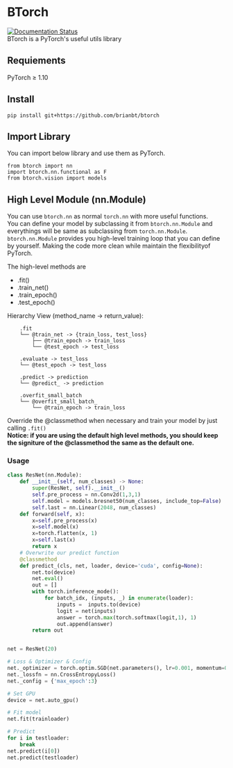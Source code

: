 # BTorch
[![Documentation Status](https://readthedocs.org/projects/btorch/badge/?version=latest)](https://btorch.readthedocs.io/en/latest/?badge=latest)  
BTorch is a PyTorch's useful utils library

## Requiements
PyTorch ≥ 1.10

## Install
`pip install git+https://github.com/brianbt/btorch`

## Import Library
You can import below library and use them as PyTorch.
```
from btorch import nn
import btorch.nn.functional as F
from btorch.vision import models
```

## High Level Module (nn.Module)
You can use `btorch.nn` as normal `torch.nn` with more useful functions.  
You can define your model by subclassing it from `btorch.nn.Module` and everythings will be same as subclassing from `torch.nn.Module`.  
`btorch.nn.Module` provides you high-level training loop that you can define by yourself. Making the code more clean while maintain the flexibilityof PyTorch.  

The high-level methods are  
- .fit()  
- .train_net()  
- .train_epoch()  
- .test_epoch()  

Hierarchy View (method_name -> return_value):  
```
    .fit  
    └── @train_net -> {train_loss, test_loss}  
        ├── @train_epoch -> train_loss  
        └── @test_epoch -> test_loss  
  
    .evaluate -> test_loss  
    └── @test_epoch -> test_loss  
  
    .predict -> prediction  
    └── @predict_ -> prediction  
  
    .overfit_small_batch  
    └── @overfit_small_batch_  
        └── @train_epoch -> train_loss  
```
Override the @classmethod when necessary and train your model by just calling `.fit()`  
**Notice: if you are using the default high level methods, you should keep the signiture of the @classmethod the same as the default one.**

### Usage  
```python
class ResNet(nn.Module):
    def __init__(self, num_classes) -> None:
        super(ResNet, self).__init__()
        self.pre_process = nn.Conv2d(1,3,1)
        self.model = models.bresnet50(num_classes, include_top=False)
        self.last = nn.Linear(2048, num_classes)
    def forward(self, x):
        x=self.pre_process(x)
        x=self.model(x)
        x=torch.flatten(x, 1)
        x=self.last(x)
        return x
    # Overwrite our predict function
    @classmethod
    def predict_(cls, net, loader, device='cuda', config=None):
        net.to(device)
        net.eval()
        out = []
        with torch.inference_mode():
            for batch_idx, (inputs, _) in enumerate(loader):
                inputs =  inputs.to(device)
                logit = net(inputs)
                answer = torch.max(torch.softmax(logit,1), 1)
                out.append(answer)
        return out


net = ResNet(20)

# Loss & Optimizer & Config
net._optimizer = torch.optim.SGD(net.parameters(), lr=0.001, momentum=0.9)
net._lossfn = nn.CrossEntropyLoss()
net._config = {'max_epoch':3}

# Set GPU
device = net.auto_gpu()

# Fit model
net.fit(trainloader)

# Predict
for i in testloader:
    break
net.predict(i[0])
net.predict(testloader)
```
